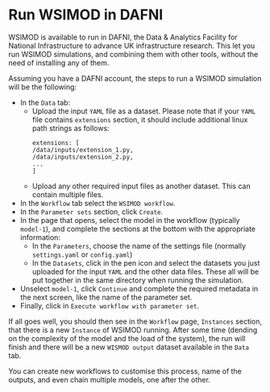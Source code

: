 # Run WSIMOD in DAFNI

WSIMOD is available to run in DAFNI, the Data & Analytics Facility for National
Infrastructure to advance UK infrastructure research. This let you run WSIMOD
simulations, and combining them with other tools, without the need of installing any
of them.

Assuming you have a DAFNI account, the steps to run a WSIMOD simulation will be the
following:

- In the `Data` tab:
  - Upload the input `YAML` file as a dataset. Please note that if your `YAML` file
  contains `extensions` section, it should include additional linux path strings as
  follows:
    ```
    extensions: [
    /data/inputs/extension_1.py,
    /data/inputs/extension_2.py,
    ...
    ]
    ```
  - Upload any other required input files as another dataset. This can contain
    multiple files.
- In the `Workflow` tab select the `WSIMOD workflow`.
- In the `Parameter sets` section, click `Create`.
- In the page that opens, select the model in the workflow (typically `model-1`), and
complete the sections at the bottom with the appropriate information:
  - In the `Parameters`, choose the name of the settings file (normally
    `settings.yaml` or `config.yaml`)
  - In the `Datasets`, click in the pen icon and select the datasets you just uploaded
    for the input `YAML` and the other data files. These all will be put together in the
    same directory when running the simulation.
- Unselect `model-1`, click `Continue` and complete the required metadata in the next
screen, like the name of the parameter set.
- Finally, click in `Execute workflow with parameter set`.

If all goes well, you should then see in the `Workflow` page, `Instances` section, that
there is a new `Instance` of WSIMOD running. After some time (dending on the
complexity of the model and the load of the system), the run will finish and there
will be a new `WISMOD output` dataset available in the `Data` tab.

You can create new workflows to customise this process, name of the outputs, and even
chain multiple models, one after the other.
